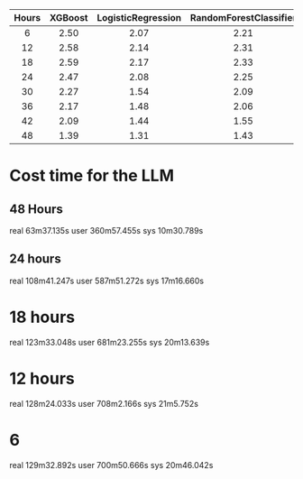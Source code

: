 |Hours|XGBoost|LogisticRegression|RandomForestClassifier|
|:---:|:---:|:---:|:---:|
|6|2.50|2.07|2.21|
|12|2.58|2.14|2.31|
|18|2.59|2.17|2.33|
|24|2.47|2.08|2.25|
|30|2.27|1.54|2.09|
|36|2.17|1.48|2.06|
|42|2.09|1.44|1.55|
|48|1.39|1.31|1.43|

# Cost time for the LLM

## 48 Hours

real    63m37.135s
user    360m57.455s
sys     10m30.789s


## 24 hours

real    108m41.247s
user    587m51.272s
sys     17m16.660s

# 18 hours

real    123m33.048s
user    681m23.255s
sys     20m13.639s

# 12 hours

real    128m24.033s
user    708m2.166s
sys     21m5.752s

# 6

real    129m32.892s
user    700m50.666s
sys     20m46.042s